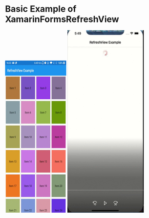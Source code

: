 # Basic Example of XamarinFormsRefreshView
<img src="https://github.com/chetanrawat04/XamarinFormsRefreshView/blob/master/Refreshview/Refreshview/ScreenShot/android.gif" width="200" height="500">
<img src="https://github.com/chetanrawat04/XamarinFormsRefreshView/blob/master/Refreshview/Refreshview/ScreenShot/ios.gif" width="250" height="600">
